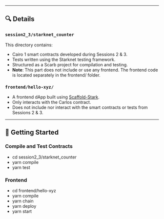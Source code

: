 
---

## 🔍 Details

### `session2_3/starknet_counter`

This directory contains:

- Cairo 1 smart contracts developed during Sessions 2 & 3.
- Tests written using the Starknet testing framework.
- Structured as a Scarb project for compilation and testing.
- **Note**: This part does not include or use any frontend. The frontend code is located separately in the frontend/ folder. 

### `frontend/hello-xyz/`

- A frontend dApp built using [Scaffold-Stark](https://github.com/OnlyDustXYZ/scaffold-stark).
- Only interacts with the Carlos contract.
- Does not include nor interact with the smart contracts or tests from Sessions 2 & 3.
---

## 🚀 Getting Started

### Compile and Test Contracts

- cd session2_3/starknet_counter
- yarn compile
- yarn test


### Frontend

- cd frontend/hello-xyz
- yarn compile
- yarn chain
- yarn deploy
- yarn start
